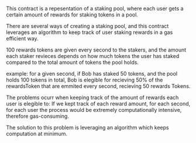 This contract is a repesentation of a staking pool, where each user gets a certain amount of rewards for staking tokens in a pool.

There are several ways of creating a staking pool, and this contract leverages an algorithm to keep track of user staking rewards
in a gas efficient way.

100 rewards tokens are given every second to the stakers, and the amount each staker revieces depends on how much tokens the user
has staked compared to the total amount of tokens the pool holds.

example: for a given second, if Bob has staked 50 tokens, and the pool holds 100 tokens in total, Bob is elegible for recieving 50%
of the rewardsToken that are emmited every second, recieving 50 rewards Tokens.

The problems ocurr when keeping track of the amount of rewards each user is elegible to:
If we kept track of each reward amount, for each second, for each user the process would be extremely computationally intensive, therefore gas-consuming.

The solution to this problem is leveraging an algorithm which keeps computation at minimum.



